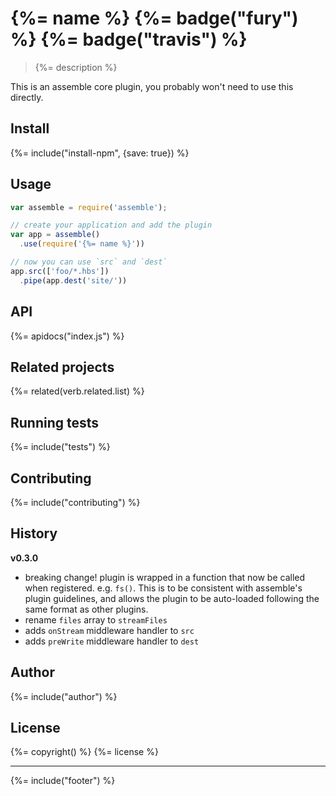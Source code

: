 # {%= name %} {%= badge("fury") %} {%= badge("travis") %}

> {%= description %}

This is an assemble core plugin, you probably won't need to use this directly.

## Install
{%= include("install-npm", {save: true}) %}

## Usage

```js
var assemble = require('assemble');

// create your application and add the plugin
var app = assemble()
  .use(require('{%= name %}'))

// now you can use `src` and `dest`
app.src(['foo/*.hbs'])
  .pipe(app.dest('site/'))
```

## API
{%= apidocs("index.js") %}

## Related projects
{%= related(verb.related.list) %}  

## Running tests
{%= include("tests") %}

## Contributing
{%= include("contributing") %}

## History

**v0.3.0**

- breaking change! plugin is wrapped in a function that now be called when registered. e.g. `fs()`. This is to be consistent with assemble's plugin guidelines, and allows the plugin to be auto-loaded following the same format as other plugins.
- rename `files` array to `streamFiles`
- adds `onStream` middleware handler to `src`
- adds `preWrite` middleware handler to `dest`

## Author
{%= include("author") %}

## License
{%= copyright() %}
{%= license %}

***

{%= include("footer") %}
